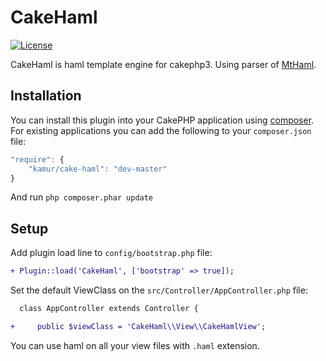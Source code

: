 # CakeHaml

[![License](https://poser.pugx.org/kamur/cake-haml/license.svg)](https://packagist.org/packages/kamur/cake-haml)

CakeHaml is haml template engine for cakephp3.
Using parser of [MtHaml](https://github.com/arnaud-lb/MtHaml).

## Installation

You can install this plugin into your CakePHP application using
[composer](http://getcomposer.org). For existing applications you can add the
following to your `composer.json` file:

```javascript
"require": {
    "kamur/cake-haml": "dev-master"
}
```

And run `php composer.phar update`

## Setup

Add plugin load line to `config/bootstrap.php` file:

```diff
+ Plugin::load('CakeHaml', ['bootstrap' => true]);
```

Set the default ViewClass on the `src/Controller/AppController.php` file:

```diff
  class AppController extends Controller {

+     public $viewClass = 'CakeHaml\\View\\CakeHamlView';
```

You can use haml on all your view files with `.haml` extension.
